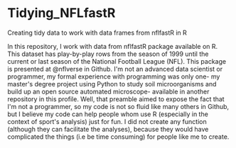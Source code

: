 # Tidying_NFLfastR
Creating tidy data to work with data frames from nflfastR in R 


In this repository, I work with data from nflfastR package available on R. This dataset has play-by-play rows from the season of 1999 until the current or last season of the National Football League (NFL). This package is presented at @nflverse in Github. 
I'm not an advanced data scientist or programmer, my formal experience with programming was only one- my master's degree project using Python to study soil microorganisms and build up an open source automated microscope- available in another repository in this profile. 
Well, that preamble aimed to expose the fact that I'm not a programmer, so my code is not so fluid like many others in Github, but I believe my code can help people whom use R (especially in the context of sport's analysis) just for fun. 
I did not create any function (although they can facilitate the analyses), because they would have complicated the things (i.e be time consuming) for people like me to create. 
